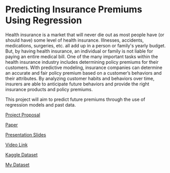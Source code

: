 # Predicting Insurance Premiums Using Regression

Health insurance is a market that will never die out as most people have (or should have) some level of health insurance. Illnesses, accidents, medications, surgeries, etc. all add up in a person or family's yearly budget. But, by having health insurance, an individual or family is not liable for paying an entire medical bill. One of the many important tasks within the health insurance industry includes determining policy premiums for their customers. With predictive modeling, insurance companies can determine an accurate and fair policy premium based on a customer’s behaviors and their attributes. By analyzing customer habits and behaviors over time, insurers are able to anticipate future behaviors and provide the right insurance products and policy premiums. 

This project will aim to predict future premiums through the use of regression models and past data.


[Project Proposal](https://github.com/madelinebauer/PredictingInsurancePremiums/blob/6c248c310773e0e27f15794a7c950f531587735b/8.1%20Project%20Proposal%20-%20BAUER.pdf 'Project Proposal')

[Paper](https://github.com/madelinebauer/PredictingInsurancePremiums/blob/ce2d50510a5e6e3424c8b54978b50c2782de9429/Predicting%20Insurance%20Premiums%20-%20BAUER.pdf 'Paper')

[Presentation Slides](https://github.com/madelinebauer/PredictingInsurancePremiums/blob/f21d43808cfbefa4df3cfc19b24484d19867163b/Presentation3_BAUER.pdf 'Slides')

[Video Link](https://github.com/madelinebauer/PredictingInsurancePremiums/blob/3373c719f63c52af9c168020bc9419496bf80f9d/Presentation%20Link%20Project%203.pdf 'Video')

[Kaggle Dataset](https://github.com/madelinebauer/PredictingInsurancePremiums/blob/3fbe491e7487104ace05125f79e60782b5e4396e/insurance.csv 'Kaggle')

[My Dataset](https://github.com/madelinebauer/PredictingInsurancePremiums/blob/01724c0baf0848bedf2b4606c84f932c31744e66/MyDataSet.xlsx 'My Data')


